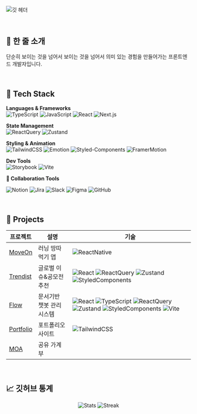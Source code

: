 ![깃 헤더](https://github.com/user-attachments/assets/fdf90549-706f-42b2-8f1b-565e790e9d24)

<br>

## 🚀 한 줄 소개

단순히 보이는 것을 넘어서 보이는 것을 넘어서 의미 있는 경험을 만들어가는 프론트엔드 개발자입니다.

<br>

## 🧰 Tech Stack

**Languages & Frameworks**  
![TypeScript](https://img.shields.io/badge/TypeScript-3178C6?logo=typescript&logoColor=white&style=for-the-badge)
![JavaScript](https://img.shields.io/badge/JavaScript-F7DF1E?logo=javascript&logoColor=black&style=for-the-badge)
![React](https://img.shields.io/badge/React-61DAFB?logo=react&logoColor=black&style=for-the-badge)
![Next.js](https://img.shields.io/badge/Next.js-000000?logo=nextdotjs&logoColor=white&style=for-the-badge)

**State Management**  
![ReactQuery](https://img.shields.io/badge/ReactQuery-FF4154?logo=reactquery&logoColor=white&style=for-the-badge)
![Zustand](https://img.shields.io/badge/Zustand-000000?logo=react&logoColor=white&style=for-the-badge)

**Styling & Animation**  
![TailwindCSS](https://img.shields.io/badge/Tailwind_CSS-06B6D4?logo=tailwindcss&logoColor=white&style=for-the-badge)
![Emotion](https://img.shields.io/badge/Emotion-DB7093?logo=styledcomponents&logoColor=white&style=for-the-badge)
![Styled-Components](https://img.shields.io/badge/Styled_Components-DB7093?logo=styledcomponents&logoColor=white&style=for-the-badge)
![FramerMotion](https://img.shields.io/badge/Framer_Motion-0055FF?logo=framer&logoColor=white&style=for-the-badge)

**Dev Tools**  
![Storybook](https://img.shields.io/badge/Storybook-FF4785?logo=storybook&logoColor=white&style=for-the-badge)
![Vite](https://img.shields.io/badge/Vite-646CFF?logo=vite&logoColor=white&style=for-the-badge)

**🤝 Collaboration Tools**

![Notion](https://img.shields.io/badge/Notion-000000?logo=notion&logoColor=white&style=for-the-badge)
![Jira](https://img.shields.io/badge/Jira-0052CC?logo=jira&logoColor=white&style=for-the-badge)
![Slack](https://img.shields.io/badge/Slack-4A154B?logo=slack&logoColor=white&style=for-the-badge)
![Figma](https://img.shields.io/badge/Figma-F24E1E?logo=figma&logoColor=white&style=for-the-badge)
![GitHub](https://img.shields.io/badge/GitHub-181717?logo=github&logoColor=white&style=for-the-badge)

<br>

## 🧩 Projects

| 프로젝트                                                | 설명                       | 기술                                                                                                                                                                                                                                                                                        |
| --------------------------------------------------- | -------------------------- | ----------------------------------------------------------------------------------------------------------------------------------------------------------------------------------------------------------------------------------------------------------------------------------------- |
| [MoveOn](https://github.com/Moveon9/MoveOn)     | 러닝 땅따먹기 앱           | ![ReactNative](https://img.shields.io/badge/React_Native-61DAFB?logo=react&logoColor=black&style=for-the-badge)                                                                                                                                                                                               |
| [Trendist](https://github.com/HIGHFIVE-SW/HIGHFIVE-FE)     | 글로벌 이슈&공모전 추천        | ![React](https://img.shields.io/badge/React-61DAFB?logo=react&logoColor=black&style=for-the-badge) ![ReactQuery](https://img.shields.io/badge/ReactQuery-FF4154?logo=reactquery&logoColor=white&style=for-the-badge) ![Zustand](https://img.shields.io/badge/Zustand-000000?logo=react&logoColor=white&style=for-the-badge) ![StyledComponents](https://img.shields.io/badge/Styled_Components-DB7093?logo=styledcomponents&logoColor=white&style=for-the-badge) |
| [Flow](https://github.com/Lseojeong/Flow-FrontEnd)           | 문서기반 챗봇 관리시스템    | ![React](https://img.shields.io/badge/React-61DAFB?logo=react&logoColor=black&style=for-the-badge) ![TypeScript](https://img.shields.io/badge/TypeScript-3178C6?logo=typescript&logoColor=white&style=for-the-badge) ![ReactQuery](https://img.shields.io/badge/ReactQuery-FF4154?logo=reactquery&logoColor=white&style=for-the-badge) ![Zustand](https://img.shields.io/badge/Zustand-000000?logo=react&logoColor=white&style=for-the-badge) ![StyledComponents](https://img.shields.io/badge/Styled_Components-DB7093?logo=styledcomponents&logoColor=white&style=for-the-badge) ![Vite](https://img.shields.io/badge/Vite-646CFF?logo=vite&logoColor=white&style=for-the-badge) |
| [Portfolio](https://github.com/Lseojeong/portfolio)      | 포트폴리오 사이트           | ![TailwindCSS](https://img.shields.io/badge/Tailwind_CSS-06B6D4?logo=tailwindcss&logoColor=white&style=for-the-badge) 
| [MOA](https://github.com/ttokleaf/MOA-Frontend)      | 공유 가계부           |    

<br>

## 📈 깃허브 통계

<div align="center">

![Stats](https://github-readme-stats.vercel.app/api?username=Lseojeong&show_icons=true&theme=radical)
![Streak](https://streak-stats.demolab.com?user=Lseojeong&theme=radical&hide_border=true)

</div>

